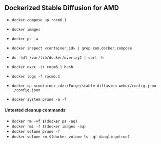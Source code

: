 ## Dockerized Stable Diffusion for AMD
- `docker-compose up rocm6.1`

- `docker images`

- `docker ps -a`

- `docker inspect <container_id> | grep com.docker.compose`

- `du -hd1 /var/lib/docker/overlay2 | sort -h`

- `docker exec -it rocm6.1 bash`

- `docker logs -f rocm6.1`

- `docker cp <container_id>:/Forge/stable-diffusion-webui/config.json ./config.json`

- `docker system prune -a -f`

#### Untested cleanup commands
- `docker rm -vf $(docker ps -aq)`
- `docker rmi -f $(docker images -aq)`
- `docker volume prune -f`
- `docker volume rm $(docker volume ls -qf dangling=true)`

